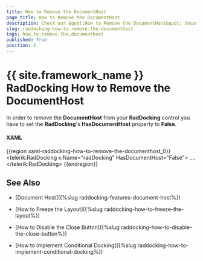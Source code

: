 ```yaml
---
title: How to Remove the DocumentHost
page_title: How to Remove the DocumentHost
description: Check our &quot;How to Remove the DocumentHost&quot; documentation article for the RadDocking {{ site.framework_name }} control.
slug: raddocking-how-to-remove-the-documenthost
tags: how,to,remove,the,documenthost
published: True
position: 6
---
```


# {{ site.framework_name }} RadDocking How to Remove the DocumentHost

In order to remove the __DocumentHost__ from your __RadDocking__ control you have to set the __RadDocking__'s __HasDocumentHost__ property to __False__.

#### __XAML__

{{region xaml-raddocking-how-to-remove-the-documenthost_0}}
	<telerik:RadDocking x:Name="radDocking" HasDocumentHost="False">
	    ....
	</telerik:RadDocking>
{{endregion}}

## See Also

 * [Document Host]({%slug raddocking-features-document-host%})

 * [How to Freeze the Layout]({%slug raddocking-how-to-freeze-the-layout%})

 * [How to Disable the Close Button]({%slug raddocking-how-to-disable-the-close-button%})

 * [How to Implement Conditional Docking]({%slug raddocking-how-to-implement-conditional-docking%})
